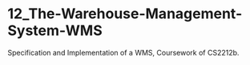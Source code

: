 # 12_The-Warehouse-Management-System-WMS
Specification and Implementation of a WMS, Coursework of CS2212b.
